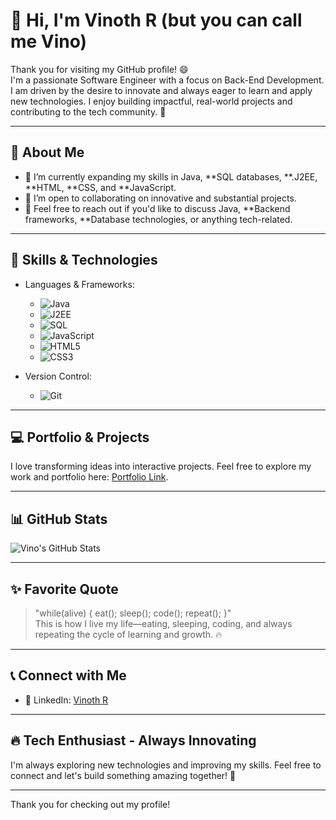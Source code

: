 # 👋 Hi, I'm Vinoth R (but you can call me Vino)

Thank you for visiting my GitHub profile! 😄  
I'm a passionate Software Engineer with a focus on Back-End Development. I am driven by the desire to innovate and always eager to learn and apply new technologies. I enjoy building impactful, real-world projects and contributing to the tech community. 🚀

---

## 💫 About Me
- 🌱 I’m currently expanding my skills in Java, **SQL databases, **.J2EE, **HTML, **CSS, and **JavaScript.
- 👯 I’m open to collaborating on innovative and substantial projects.
- 💬 Feel free to reach out if you'd like to discuss Java, **Backend frameworks, **Database technologies, or anything tech-related.

---

## 🚀 Skills & Technologies
- Languages & Frameworks:
  - ![Java](https://img.shields.io/badge/Java-007396?style=flat&logo=java&logoColor=white)  
  - ![J2EE](https://img.shields.io/badge/J2EE-F9A825?style=flat&logo=java&logoColor=white)  
  - ![SQL](https://img.shields.io/badge/SQL-4479A1?style=flat&logo=sql&logoColor=white)  
  - ![JavaScript](https://img.shields.io/badge/JavaScript-F7DF1E?style=flat&logo=javascript&logoColor=black)  
  - ![HTML5](https://img.shields.io/badge/HTML5-E34F26?style=flat&logo=html5&logoColor=white)  
  - ![CSS3](https://img.shields.io/badge/CSS3-1572B6?style=flat&logo=css3&logoColor=white)

- Version Control:
  - ![Git](https://img.shields.io/badge/Git-F05032?style=flat&logo=git&logoColor=white)

---

## 💻 Portfolio & Projects
I love transforming ideas into interactive projects. Feel free to explore my work and portfolio here: [Portfolio Link](#).

---

## 📊 GitHub Stats
![Vino's GitHub Stats](https://github-readme-stats.vercel.app/api?username=vinothr03&show_icons=true&count_private=true&hide=prs)

---

## ✨ Favorite Quote
> "while(alive) { eat(); sleep(); code(); repeat(); }"  
> This is how I live my life—eating, sleeping, coding, and always repeating the cycle of learning and growth. 🔥

---

## 📞 Connect with Me
- 🔗 LinkedIn: [Vinoth R](https://www.linkedin.com/in/vinothr-java)

---

## 🔥 Tech Enthusiast - Always Innovating

I'm always exploring new technologies and improving my skills. Feel free to connect and let's build something amazing together! 🚀

---

Thank you for checking out my profile! 
